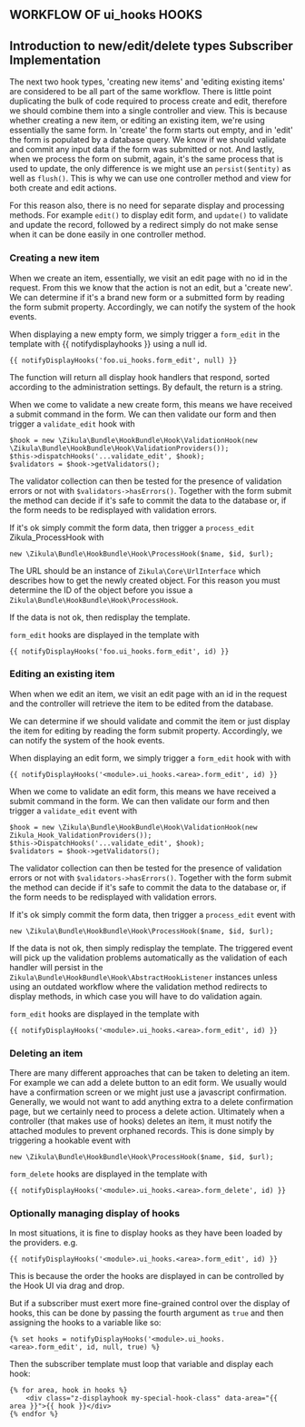 WORKFLOW OF ui_hooks HOOKS
---------------------------

Introduction to new/edit/delete types Subscriber Implementation
---------------------------------------------------------------

The next two hook types, 'creating new items' and 'editing existing items' are considered to be
all part of the same workflow.  There is little point duplicating the bulk of code required
to process create and edit, therefore we should combine them into a single controller and view.
This is because whether creating a new item, or editing an existing item, we're using
essentially the same form.  In 'create' the form starts out empty, and in 'edit' the form
is populated by a database query.  We know if we should validate and commit any input data
if the form was submitted or not.  And lastly, when we process the form on submit, again,
it's the same process that is used to update, the only difference is we might use an
`persist($entity)` as well as `flush()`.  This is why we can use one controller method and view
for both create and edit actions.

For this reason also, there is no need for separate display and processing methods.  For example
`edit()` to display edit form, and `update()` to validate and update the record, followed by a
redirect simply do not make sense when it can be done easily in one controller method.


### Creating a new item

When we create an item, essentially, we visit an edit page with no id in the request.
From this we know that the action is not an edit, but a 'create new'.  We can determine
if it's a brand new form or a submitted form by reading the form submit property.
Accordingly, we can notify the system of the hook events.

When displaying a new empty form, we simply trigger a `form_edit` in the template with
{{ notifydisplayhooks }} using a null id.

    {{ notifyDisplayHooks('foo.ui_hooks.form_edit', null) }}

The function will return all display hook handlers that respond, sorted according to
the administration settings. By default, the return is a string.

When we come to validate a new create form, this means we have received a submit command
in the form.  We can then validate our form and then trigger a `validate_edit` hook with

    $hook = new \Zikula\Bundle\HookBundle\Hook\ValidationHook(new \Zikula\Bundle\HookBundle\Hook\ValidationProviders());
    $this->dispatchHooks('...validate_edit', $hook);
    $validators = $hook->getValidators();

The validator collection can then be tested for the presence of validation errors or not
with `$validators->hasErrors()`.  Together with the form submit the method can decide
if it's safe to commit the data to the database or, if the form needs to be redisplayed with
validation errors.

If it's ok simply commit the form data, then trigger a `process_edit` Zikula_ProcessHook with

    new \Zikula\Bundle\HookBundle\Hook\ProcessHook($name, $id, $url);

The URL should be an instance of `Zikula\Core\UrlInterface` which describes how to get the newly created object.
For this reason you must determine the ID of the object before you issue a `Zikula\Bundle\HookBundle\Hook\ProcessHook`.

If the data is not ok, then redisplay the template.

`form_edit` hooks are displayed in the template with

    {{ notifyDisplayHooks('foo.ui_hooks.form_edit', id) }}


### Editing an existing item

When when we edit an item, we visit an edit page with an id in the request and the
controller will retrieve the item to be edited from the database.

We can determine if we should validate and commit the item or just display the item for
editing by reading the form submit property.
Accordingly, we can notify the system of the hook events.

When displaying an edit form, we simply trigger a `form_edit` hook with with

    {{ notifyDisplayHooks('<module>.ui_hooks.<area>.form_edit', id) }}

When we come to validate an edit form, this means we have received a submit command
in the form.  We can then validate our form and then trigger a `validate_edit` event with

    $hook = new \Zikula\Bundle\HookBundle\Hook\ValidationHook(new Zikula_Hook_ValidationProviders());
    $this->DispatchHooks('...validate_edit', $hook);
    $validators = $hook->getValidators();

The validator collection can then be tested for the presence of validation errors or not
with `$validators->hasErrors()`.  Together with the form submit the method can decide
if it's safe to commit the data to the database or, if the form needs to be redisplayed with
validation errors.

If it's ok simply commit the form data, then trigger a `process_edit` event with

    new \Zikula\Bundle\HookBundle\Hook\ProcessHook($name, $id, $url);

If the data is not ok, then simply redisplay the template.  The triggered event will pick up
the validation problems automatically as the validation of each handler will persist in
the `Zikula\Bundle\HookBundle\Hook\AbstractHookListener` instances unless using an outdated workflow where the 
validation method redirects to display methods, in which case you will have to do validation again.

`form_edit` hooks are displayed in the template with

    {{ notifyDisplayHooks('<module>.ui_hooks.<area>.form_edit', id) }}


### Deleting an item

There are many different approaches that can be taken to deleting an item. For example we
can add a delete button to an edit form.  We usually would have a confirmation screen
or we might just use a javascript confirmation.  Generally, we would not want to add
anything extra to a delete confirmation page, but we certainly need to process a delete
action.  Ultimately when a controller (that makes use of hooks) deletes an item, it
must notify the attached modules to prevent orphaned records.  This is done simply by
triggering a hookable event with

    new \Zikula\Bundle\HookBundle\Hook\ProcessHook($name, $id, $url);

`form_delete` hooks are displayed in the template with

    {{ notifyDisplayHooks('<module>.ui_hooks.<area>.form_delete', id) }}

### Optionally managing display of hooks

In most situations, it is fine to display hooks as they have been loaded by the providers. e.g.

    {{ notifyDisplayHooks('<module>.ui_hooks.<area>.form_edit', id) }}

This is because the order the hooks are displayed in can be controlled by the Hook UI via drag and drop.

But if a subscriber must exert more fine-grained control over the display of hooks, this can be done by passing
the fourth argument as `true` and then assigning the hooks to a variable like so:

    {% set hooks = notifyDisplayHooks('<module>.ui_hooks.<area>.form_edit', id, null, true) %}

Then the subscriber template must loop that variable and display each hook:

    {% for area, hook in hooks %}
        <div class="z-displayhook my-special-hook-class" data-area="{{ area }}">{{ hook }}</div>
    {% endfor %}
